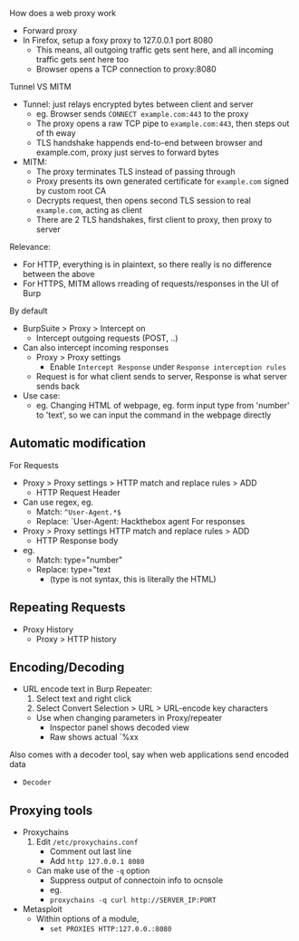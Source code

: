 How does a web proxy work
- Forward proxy
- In Firefox, setup a foxy proxy to 127.0.0.1 port 8080
	- This means, all outgoing traffic gets sent here, and all incoming traffic gets sent here too
	- Browser opens a TCP connection to proxy:8080

Tunnel VS MITM
- Tunnel: just relays encrypted bytes between client and server
	- eg. Browser sends `CONNECT example.com:443` to the proxy
	- The proxy opens a raw TCP pipe to `example.com:443`, then steps out of th eway
	- TLS handshake happends end-to-end between browser and example.com, proxy just serves to forward bytes
- MITM:
	- The proxy terminates TLS instead of passing through
	- Proxy presents its own generated certificate for `example.com` signed by custom root CA
	- Decrypts request, then opens second TLS session to real `example.com`, acting as client
	- There are 2 TLS handshakes, first client to proxy, then proxy to server

Relevance:
- For HTTP, everything is in plaintext, so there really is no difference between the above 
- For HTTPS, MITM allows rreading of requests/responses in the UI of Burp

By default
- BurpSuite > Proxy > Intercept on
	- Intercept outgoing requests (POST, ..)
- Can also intercept incoming responses
	- Proxy > Proxy settings
		- Enable `Intercept Response` under `Response interception rules`
	- Request is for what client sends to server, Response is what server sends back
- Use case:
	- eg. Changing HTML of webpage, eg. form input type from 'number' to 'text', so we can input the command in the webpage directly

## Automatic modification
For Requests
- Proxy > Proxy settings > HTTP match and replace rules > ADD
	- HTTP Request Header
- Can use regex, eg.
	- Match: `^User-Agent.*$`
	- Replace: `User-Agent: Hackthebox agent
For responses
- Proxy > Proxy settings HTTP match and replace rules > ADD
	- HTTP Response body
- eg. 
	- Match: type="number"
	- Replace: type="text
		- (type is not syntax, this is literally the HTML)

## Repeating Requests
- Proxy History
	- Proxy > HTTP history


## Encoding/Decoding
- URL encode text in Burp Repeater:
	1. Select text and right click
	2. Select Convert Selection > URL > URL-encode key characters
	- Use when changing parameters in Proxy/repeater
		- Inspector panel shows decoded view
		- Raw shows actual `%xx

Also comes with a decoder tool, say when web applications send encoded data
- `Decoder`

## Proxying tools
- Proxychains
	1. Edit `/etc/proxychains.conf`
		- Comment out last line
		- Add `http 127.0.0.1 8080`
	- Can make use of the `-q` option
		- Suppress output of connectoin info to ocnsole
		- eg. 
		- `proxychains -q curl http://SERVER_IP:PORT`
- Metasploit
	- Within options of a module, 
		- `set PROXIES HTTP:127.0.0.:8080`